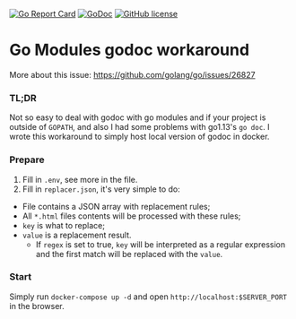 [![Go Report Card](https://goreportcard.com/badge/github.com/nightstory/go-mod-godoc)](https://goreportcard.com/report/github.com/nightstory/go-mod-godoc) [![GoDoc](https://godoc.org/github.com/nightstory/go-mod-godoc?status.svg)](https://godoc.org/github.com/nightstory/go-mod-godoc) [![GitHub license](https://img.shields.io/github/license/nightstory/go-mod-godoc)](https://github.com/nightstory/go-mod-godoc/blob/master/LICENSE)
# Go Modules godoc workaround
More about this issue: https://github.com/golang/go/issues/26827

### TL;DR
Not so easy to deal with godoc with go modules and if your project is outside of `GOPATH`, and also I had some problems with go1.13's `go doc`.
I wrote this workaround to simply host local version of godoc in docker.

### Prepare
1. Fill in `.env`, see more in the file.
2. Fill in `replacer.json`, it's very simple to do: 
  - File contains a JSON array with replacement rules;
  - All `*.html` files contents will be processed with these rules;
  - `key` is what to replace;
  - `value` is a replacement result. 
    - If `regex` is set to true, `key` will be interpreted as a regular expression and the first match will be replaced with the `value`.

### Start
Simply run `docker-compose up -d` and open `http://localhost:$SERVER_PORT` in the browser.